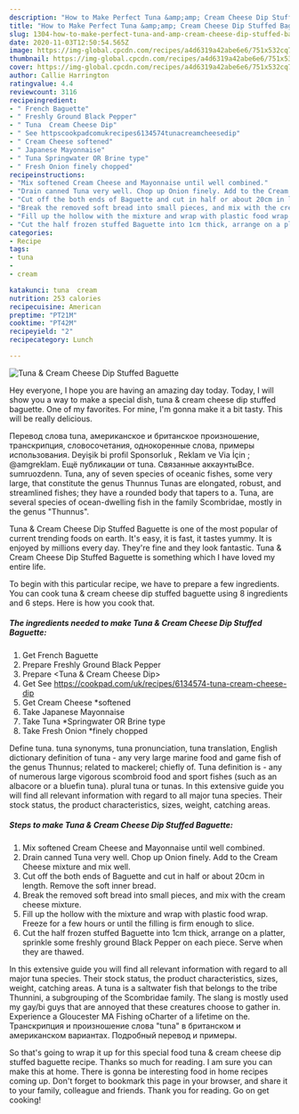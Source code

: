 ```yaml
---
description: "How to Make Perfect Tuna &amp;amp; Cream Cheese Dip Stuffed Baguette"
title: "How to Make Perfect Tuna &amp;amp; Cream Cheese Dip Stuffed Baguette"
slug: 1304-how-to-make-perfect-tuna-and-amp-cream-cheese-dip-stuffed-baguette
date: 2020-11-03T12:50:54.565Z
image: https://img-global.cpcdn.com/recipes/a4d6319a42abe6e6/751x532cq70/tuna-cream-cheese-dip-stuffed-baguette-recipe-main-photo.jpg
thumbnail: https://img-global.cpcdn.com/recipes/a4d6319a42abe6e6/751x532cq70/tuna-cream-cheese-dip-stuffed-baguette-recipe-main-photo.jpg
cover: https://img-global.cpcdn.com/recipes/a4d6319a42abe6e6/751x532cq70/tuna-cream-cheese-dip-stuffed-baguette-recipe-main-photo.jpg
author: Callie Harrington
ratingvalue: 4.4
reviewcount: 3116
recipeingredient:
- " French Baguette"
- " Freshly Ground Black Pepper"
- " Tuna  Cream Cheese Dip"
- " See httpscookpadcomukrecipes6134574tunacreamcheesedip"
- " Cream Cheese softened"
- " Japanese Mayonnaise"
- " Tuna Springwater OR Brine type"
- " Fresh Onion finely chopped"
recipeinstructions:
- "Mix softened Cream Cheese and Mayonnaise until well combined."
- "Drain canned Tuna very well. Chop up Onion finely. Add to the Cream Cheese mixture and mix well."
- "Cut off the both ends of Baguette and cut in half or about 20cm in length. Remove the soft inner bread."
- "Break the removed soft bread into small pieces, and mix with the cream cheese mixture."
- "Fill up the hollow with the mixture and wrap with plastic food wrap. Freeze for a few hours or until the filling is firm enough to slice."
- "Cut the half frozen stuffed Baguette into 1cm thick, arrange on a platter, sprinkle some freshly ground Black Pepper on each piece. Serve when they are thawed."
categories:
- Recipe
tags:
- tuna
- 
- cream

katakunci: tuna  cream 
nutrition: 253 calories
recipecuisine: American
preptime: "PT21M"
cooktime: "PT42M"
recipeyield: "2"
recipecategory: Lunch

---
```



![Tuna &amp; Cream Cheese Dip Stuffed Baguette](https://img-global.cpcdn.com/recipes/a4d6319a42abe6e6/751x532cq70/tuna-cream-cheese-dip-stuffed-baguette-recipe-main-photo.jpg)

Hey everyone, I hope you are having an amazing day today. Today, I will show you a way to make a special dish, tuna &amp; cream cheese dip stuffed baguette. One of my favorites. For mine, I'm gonna make it a bit tasty. This will be really delicious.

Перевод слова tuna, американское и британское произношение, транскрипция, словосочетания, однокоренные слова, примеры использования. Deyişik bi profil Sponsorluk , Reklam ve Via İçin ; @amgreklam. Ещё публикации от tuna. Связанные аккаунтыВсе. sumruozdenn. Tuna, any of seven species of oceanic fishes, some very large, that constitute the genus Thunnus Tunas are elongated, robust, and streamlined fishes; they have a rounded body that tapers to a. Tuna, are several species of ocean-dwelling fish in the family Scombridae, mostly in the genus &#34;Thunnus&#34;.

Tuna &amp; Cream Cheese Dip Stuffed Baguette is one of the most popular of current trending foods on earth. It's easy, it is fast, it tastes yummy. It is enjoyed by millions every day. They're fine and they look fantastic. Tuna &amp; Cream Cheese Dip Stuffed Baguette is something which I have loved my entire life.


To begin with this particular recipe, we have to prepare a few ingredients. You can cook tuna &amp; cream cheese dip stuffed baguette using 8 ingredients and 6 steps. Here is how you cook that.

<!--inarticleads1-->

##### The ingredients needed to make Tuna &amp; Cream Cheese Dip Stuffed Baguette:

1. Get  French Baguette
1. Prepare  Freshly Ground Black Pepper
1. Prepare  &lt;Tuna &amp; Cream Cheese Dip&gt;
1. Get  See https://cookpad.com/uk/recipes/6134574-tuna-cream-cheese-dip
1. Get  Cream Cheese *softened
1. Take  Japanese Mayonnaise
1. Take  Tuna *Springwater OR Brine type
1. Take  Fresh Onion *finely chopped


Define tuna. tuna synonyms, tuna pronunciation, tuna translation, English dictionary definition of tuna - any very large marine food and game fish of the genus Thunnus; related to mackerel; chiefly of. Tuna definition is - any of numerous large vigorous scombroid food and sport fishes (such as an albacore or a bluefin tuna). plural tuna or tunas. In this extensive guide you will find all relevant information with regard to all major tuna species. Their stock status, the product characteristics, sizes, weight, catching areas. 

<!--inarticleads2-->

##### Steps to make Tuna &amp; Cream Cheese Dip Stuffed Baguette:

1. Mix softened Cream Cheese and Mayonnaise until well combined.
1. Drain canned Tuna very well. Chop up Onion finely. Add to the Cream Cheese mixture and mix well.
1. Cut off the both ends of Baguette and cut in half or about 20cm in length. Remove the soft inner bread.
1. Break the removed soft bread into small pieces, and mix with the cream cheese mixture.
1. Fill up the hollow with the mixture and wrap with plastic food wrap. Freeze for a few hours or until the filling is firm enough to slice.
1. Cut the half frozen stuffed Baguette into 1cm thick, arrange on a platter, sprinkle some freshly ground Black Pepper on each piece. Serve when they are thawed.


In this extensive guide you will find all relevant information with regard to all major tuna species. Their stock status, the product characteristics, sizes, weight, catching areas. A tuna is a saltwater fish that belongs to the tribe Thunnini, a subgrouping of the Scombridae family. The slang is mostly used my gay/bi guys that are annoyed that these creatures choose to gather in. Experience a Gloucester MA Fishing oCharter of a lifetime on the. Транскрипция и произношение слова &#34;tuna&#34; в британском и американском вариантах. Подробный перевод и примеры. 

So that's going to wrap it up for this special food tuna &amp; cream cheese dip stuffed baguette recipe. Thanks so much for reading. I am sure you can make this at home. There is gonna be interesting food in home recipes coming up. Don't forget to bookmark this page in your browser, and share it to your family, colleague and friends. Thank you for reading. Go on get cooking!
